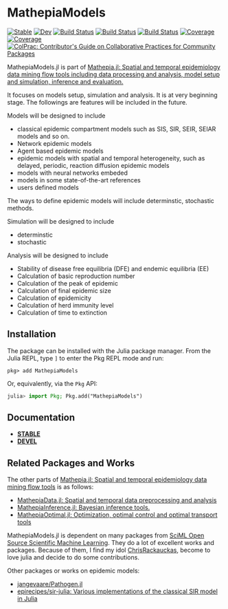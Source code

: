 # MathepiaModels

[![Stable](https://img.shields.io/badge/docs-stable-blue.svg)](https://Mathepia.github.io/MathepiaModels.jl/stable)
[![Dev](https://img.shields.io/badge/docs-dev-blue.svg)](https://Mathepia.github.io/MathepiaModels.jl/dev)
[![Build Status](https://github.com/Mathepia/MathepiaModels.jl/actions/workflows/CI.yml/badge.svg?branch=main)](https://github.com/Mathepia/MathepiaModels.jl/actions/workflows/CI.yml?query=branch%3Amain)
[![Build Status](https://travis-ci.com/Mathepia/MathepiaModels.jl.svg?branch=main)](https://travis-ci.com/Mathepia/MathepiaModels.jl)
[![Build Status](https://ci.appveyor.com/api/projects/status/github/Mathepia/MathepiaModels.jl?svg=true)](https://ci.appveyor.com/project/Mathepia/MathepiaModels-jl)
[![Coverage](https://codecov.io/gh/Mathepia/MathepiaModels.jl/branch/main/graph/badge.svg)](https://codecov.io/gh/Mathepia/MathepiaModels.jl)
[![Coverage](https://coveralls.io/repos/github/Mathepia/MathepiaModels.jl/badge.svg?branch=main)](https://coveralls.io/github/Mathepia/MathepiaModels.jl?branch=main)
[![ColPrac: Contributor's Guide on Collaborative Practices for Community Packages](https://img.shields.io/badge/ColPrac-Contributor's%20Guide-blueviolet)](https://github.com/SciML/ColPrac)

MathepiaModels.jl is part of [Mathepia.jl: Spatial and temporal epidemiology data mining flow tools including data processing and analysis, model setup and simulation, inference and evaluation.](https://github.com/Mathepia/Mathepia.jl)

It focuses on models setup, simulation and analysis. It is at very beginning stage. The followings are features will be included in the future.

Models will be designed to include
- classical epidemic compartment models such as SIS, SIR, SEIR, SEIAR models and so on.
- Network epidemic models
- Agent based epidemic models
- epidemic models with spatial and temporal heterogeneity, such as delayed, periodic, reaction diffusion epidemic models
- models with neural networks embeded
- models in some state-of-the-art references
- users defined models

The ways to define epidemic models will include determinstic, stochastic methods.

Simulation will be designed to include
- determinstic
- stochastic

Analysis will be designed to include
- Stability of disease free equilibria (DFE) and endemic equilibria (EE)
- Calculation of basic reproduction number
- Calculation of the peak of epidemic
- Calculation of final epidemic size
- Calculation of epidemicity
- Calculation of herd immunity level
- Calculation of time to extinction
## Installation

The package can be installed with the Julia package manager.
From the Julia REPL, type `]` to enter the Pkg REPL mode and run:

```
pkg> add MathepiaModels
```

Or, equivalently, via the `Pkg` API:

```julia
julia> import Pkg; Pkg.add("MathepiaModels")
```

## Documentation

- [**STABLE**](https://Mathepia.github.io/MathepiaModels.jl/stable/)
- [**DEVEL**](https://Mathepia.github.io/MathepiaModels.jl/dev/)


## Related Packages and Works

The other parts of [Mathepia.jl: Spatial and temporal epidemiology data mining flow tools](https://github.com/Mathepia/Mathepia.jl) is as follows:
- [MathepiaData.jl: Spatial and temporal data preprocessing and analysis](https://github.com/Mathepia/MathepiaData.jl)
- [MathepiaInference.jl: Bayesian inference tools.](https://github.com/Mathepia/MathepiaInference.jl)
- [MathepiaOptimal.jl: Optimization, optimal control and optimal transport tools](https://github.com/Mathepia/MathepiaOptimal.jl)

MathepiaModels.jl is dependent on many packages from [SciML Open Source Scientific Machine Learning](https://github.com/SciML). They do a lot of excellent works and packages.  Because of them, I find my idol [ChrisRackauckas](https://github.com/ChrisRackauckas), become to love julia and decide to do some contributions. 

Other packages or works on epidemic models:

- [jangevaare/Pathogen.jl](https://github.com/jangevaare/Pathogen.jl)
- [epirecipes/sir-julia: Various implementations of the classical SIR model in Julia](https://github.com/epirecipes/sir-julia)
